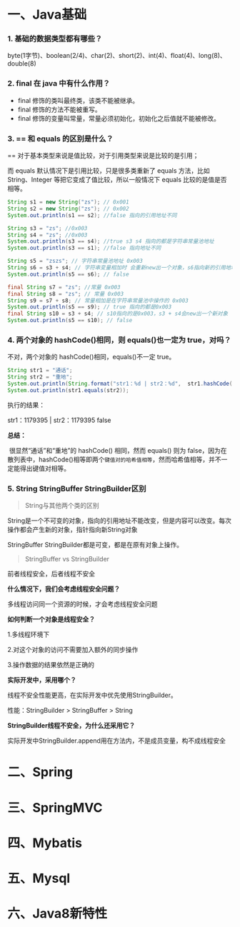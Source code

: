 # 一、Java基础

### **1. 基础的数据类型都有哪些？**

byte(1字节)、boolean(2/4)、char(2)、short(2)、int(4)、float(4)、long(8)、double(8)

### **2. final 在 java 中有什么作用？**

- final 修饰的类叫最终类，该类不能被继承。
- final 修饰的方法不能被重写。
- final 修饰的变量叫常量，常量必须初始化，初始化之后值就不能被修改。

### 3. == 和 equals 的区别是什么？

== 对于基本类型来说是值比较，对于引用类型来说是比较的是引用；

而 equals 默认情况下是引用比较，只是很多类重新了 equals 方法，比如 String、Integer 等把它变成了值比较，所以一般情况下 equals 比较的是值是否相等。

```java
String s1 = new String("zs"); // 0x001
String s2 = new String("zs"); // 0x002
System.out.println(s1 == s2); //false 指向的引用地址不同

String s3 = "zs"; //0x003
String s4 = "zs"; //0x003
System.out.println(s3 == s4); //true s3 s4 指向的都是字符串常量池地址
System.out.println(s3 == s1); //false 指向地址不同

String s5 = "zszs"; // 字符串常量池地址 0x003
String s6 = s3 + s4; // 字符串变量相加时 会重新new出一个对象，s6指向新的引用地址  0x004
System.out.println(s5 == s6); // false

final String s7 = "zs"; //常量 0x003
final String s8 = "zs"; // 常量 0x003
String s9 = s7 + s8; // 常量相加是在字符串常量池中操作的 0x003
System.out.println(s5 == s9); // true 指向的都是0x003
final String s10 = s3 + s4; // s10指向的是0x003，s3 + s4会new出一个新对象
System.out.println(s5 == s10); // false
```

### 4. 两个对象的 hashCode()相同，则 equals()也一定为 true，对吗？

不对，两个对象的 hashCode()相同，equals()不一定 true。

```java
String str1 = "通话";
String str2 = "重地";
System.out.println(String.format("str1：%d | str2：%d",  str1.hashCode(),str2.hashCode()));
System.out.println(str1.equals(str2));
```

执行的结果：

str1：1179395 | str2：1179395
false

**总结：** 

​		很显然“通话”和“重地”的 hashCode() 相同，然而 equals() 则为 false，因为在散列表中，hashCode()相等即两个`键值对的哈希值相等`，然而哈希值相等，并不一定能得出键值对相等。

### **5. String  StringBuffer StringBuilder区别**

> String与其他两个类的区别

String是一个不可变的对象，指向的引用地址不能改变，但是内容可以改变。每次操作都会产生新的对象，指针指向新String对象

StringBuffer StringBuilder都是可变，都是在原有对象上操作。

> StringBuffer vs StringBuilder

前者线程安全，后者线程不安全

**什么情况下，我们会考虑线程安全问题？**

多线程访问同一个资源的时候，才会考虑线程安全问题

**如何判断一个对象是线程安全？**

1.多线程环境下

2.对这个对象的访问不需要加入额外的同步操作

3.操作数据的结果依然是正确的

**实际开发中，采用哪个？**

线程不安全性能更高，在实际开发中优先使用StringBuilder。

性能：StringBuilder > StringBuffer > String

**StringBuilder线程不安全，为什么还采用它？**

实际开发中StringBuilder.append用在方法内，不是成员变量，构不成线程安全

# 二、Spring

# 三、SpringMVC

# 四、Mybatis

# 五、Mysql

# 六、Java8新特性

